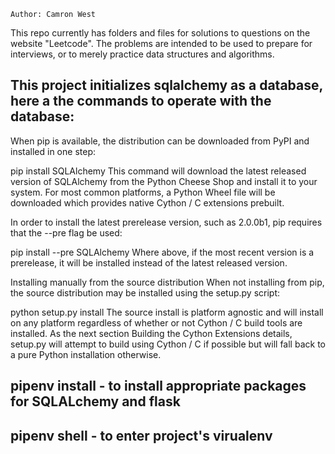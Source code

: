     Author: Camron West


This repo currently has folders and files for solutions to questions on the website "Leetcode".
The problems are intended to be used to prepare for interviews, or to merely practice data structures and algorithms.

This project initializes sqlalchemy as a database, here a the commands to operate with the database:
-------------------------------------------------------------------------------------------------------------------------------------------------------------------------
When pip is available, the distribution can be downloaded from PyPI and installed in one step:

pip install SQLAlchemy
This command will download the latest released version of SQLAlchemy from the Python Cheese Shop and install it to your system. For most common platforms, a Python Wheel file will be downloaded which provides native Cython / C extensions prebuilt.

In order to install the latest prerelease version, such as 2.0.0b1, pip requires that the --pre flag be used:

pip install --pre SQLAlchemy
Where above, if the most recent version is a prerelease, it will be installed instead of the latest released version.

Installing manually from the source distribution
When not installing from pip, the source distribution may be installed using the setup.py script:

python setup.py install
The source install is platform agnostic and will install on any platform regardless of whether or not Cython / C build tools are installed. As the next section Building the Cython Extensions details, setup.py will attempt to build using Cython / C if possible but will fall back to a pure Python installation otherwise.

## pipenv install - to install appropriate packages for SQLALchemy and flask
## pipenv shell - to enter project's virualenv